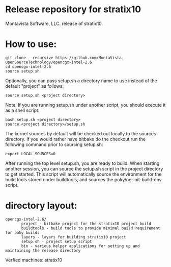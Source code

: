 # Release repository for stratix10

Montavista Software, LLC. release of stratix10. 

How to use:
==========
```
git clone --recursive https://github.com/MontaVista-OpenSourceTechnology/opencgx-intel-2.6
cd opencgx-intel-2.6
source setup.sh
```
Optionally, you can pass setup.sh a directory name to use instead of the
default "project" as follows:

```
source setup.sh <project directory>
```
Note: If you are running setup.sh under another script, you should execute it
as a shell script:

```
bash setup.sh <project directory>
source <project directory>/setup.sh
```
The kernel sources by default will be checked out locally to the sources
directory. If you would rather have bitbake do the checkout run the following
command prior to sourcing setup.sh:

```
export LOCAL_SOURCES=0
```

After running the top level setup.sh, you are ready to build. When starting
another session, you can source the setup.sh script in the project directory
to get started. This script will automatically source the environment for
the build tools stored under buildtools, and sources the 
poky/oe-init-build-env script.

directory layout:
================
```
opencgx-intel-2.6/
       project - bitbake project for the stratix10 project build
       buildtools - build tools to provide minimal build requirement for poky builds
       layers - layers for building stratix10 project
       setup.sh - project setup script
       bin - various helper applications for setting up and maintaining the release directory
```

Verfied machines: stratix10 
